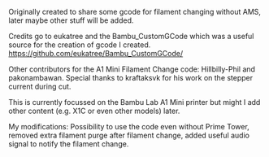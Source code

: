 Originally created to share some gcode for filament changing without AMS, later maybe other stuff will be added.

Credits go to eukatree and the Bambu_CustomGCode which was a useful source for the creation of gcode I created.
https://github.com/eukatree/Bambu_CustomGCode/

Other contributors for the A1 Mini Filament Change code: Hillbilly-Phil and pakonambawan. Special thanks to kraftaksvk for his work on the stepper current during cut.



This is currently focussed on the Bambu Lab A1 Mini printer but might I add other content (e.g. X1C or even other models) later.

My modifications: Possibility to use the code even without Prime Tower, removed extra filament purge after filament change, added useful audio signal to notify the filament change.
